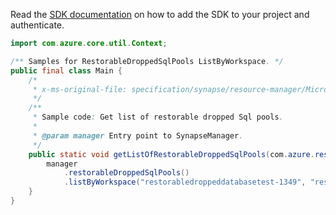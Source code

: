Read the [SDK documentation](https://github.com/Azure/azure-sdk-for-java/blob/azure-resourcemanager-synapse_1.0.0-beta.2/sdk/synapse/azure-resourcemanager-synapse/README.md) on how to add the SDK to your project and authenticate.

```java
import com.azure.core.util.Context;

/** Samples for RestorableDroppedSqlPools ListByWorkspace. */
public final class Main {
    /*
     * x-ms-original-file: specification/synapse/resource-manager/Microsoft.Synapse/stable/2021-06-01/examples/RestorableDroppedSqlpoolList.json
     */
    /**
     * Sample code: Get list of restorable dropped Sql pools.
     *
     * @param manager Entry point to SynapseManager.
     */
    public static void getListOfRestorableDroppedSqlPools(com.azure.resourcemanager.synapse.SynapseManager manager) {
        manager
            .restorableDroppedSqlPools()
            .listByWorkspace("restorabledroppeddatabasetest-1349", "restorabledroppeddatabasetest-1840", Context.NONE);
    }
}
```
